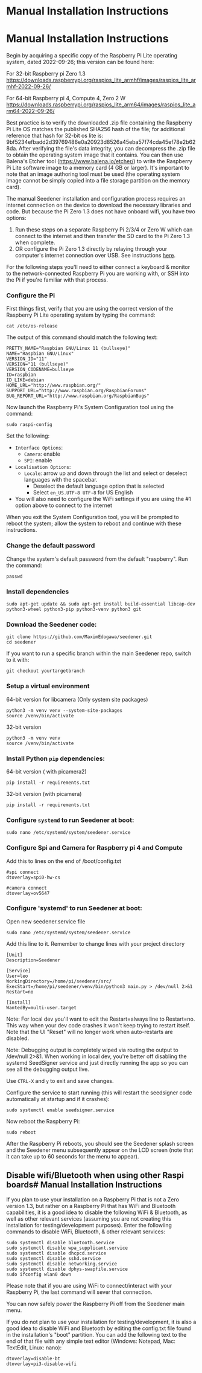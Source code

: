 # Manual Installation Instructions
# Manual Installation Instructions

Begin by acquiring a specific copy of the Raspberry Pi Lite operating system, dated 2022-09-26; this version can be found here:

For 32-bit Raspberry pi Zero 1.3
https://downloads.raspberrypi.org/raspios_lite_armhf/images/raspios_lite_armhf-2022-09-26/

For 64-bit Raspberry pi 4, Compute 4, Zero 2 W
https://downloads.raspberrypi.org/raspios_lite_arm64/images/raspios_lite_arm64-2022-09-26/


Best practice is to verify the downloaded .zip file containing the Raspberry Pi Lite OS matches the published SHA256 hash of the file; for additional reference that hash for 32-bit os lite is: 9bf5234efbadd2d39769486e0a20923d8526a45eba57f74cda45ef78e2b628da.  After verifying the file's data integrity, you can decompress the .zip file to obtain the operating system image that it contains. You can then use Balena's Etcher tool (https://www.balena.io/etcher/) to write the Raspberry Pi Lite software image to a memory card (4 GB or larger). It's important to note that an image authoring tool must be used (the operating system image cannot be simply copied into a file storage partition on the memory card).

The manual Seedener installation and configuration process requires an internet connection on the device to download the necessary libraries and code. But because the Pi Zero 1.3 does not have onboard wifi, you have two options:

1. Run these steps on a separate Raspberry Pi 2/3/4 or Zero W which can connect to the internet and then transfer the SD card to the Pi Zero 1.3 when complete.
2. OR configure the Pi Zero 1.3 directly by relaying through your computer's internet connection over USB. See instructions [here](usb_relay.md).

For the following steps you'll need to either connect a keyboard & monitor to the network-connected Raspberry Pi you are working with, or SSH into the Pi if you're familiar with that process.

### Configure the Pi
First things first, verify that you are using the correct version of the Raspberry Pi Lite operating system by typing the command:
```
cat /etc/os-release
```
The output of this command should match the following text:
```
PRETTY_NAME="Raspbian GNU/Linux 11 (bullseye)"
NAME="Raspbian GNU/Linux"
VERSION_ID="11"
VERSION="11 (bullseye)"
VERSION_CODENAME=bullseye
ID=raspbian
ID_LIKE=debian
HOME_URL="http://www.raspbian.org/"
SUPPORT_URL="http://www.raspbian.org/RaspbianForums"
BUG_REPORT_URL="http://www.raspbian.org/RaspbianBugs"
```

Now launch the Raspberry Pi's System Configuration tool using the command:
```
sudo raspi-config
```

Set the following:
* `Interface Options`:
    * `Camera`: enable
    * `SPI`: enable
* `Localisation Options`:
    * `Locale`: arrow up and down through the list and select or deselect languages with the spacebar.
        * Deselect the default language option that is selected
        * Select `en_US.UTF-8 UTF-8` for US English
* You will also need to configure the WiFi settings if you are using the #1 option above to connect to the internet

When you exit the System Configuration tool, you will be prompted to reboot the system; allow the system to reboot and continue with these instructions.


### Change the default password
Change the system's default password from the default "raspberry". Run the command:
```
passwd
```

### Install dependencies
```
sudo apt-get update && sudo apt-get install build-essential libcap-dev python3-wheel python3-pip python3-venv python3 git
```

### Download the Seedener code:
```
git clone https://github.com/MaximEdogawa/seedener.git
cd seedener
```

If you want to run a specific branch within the main Seedener repo, switch to it with:
```
git checkout yourtargetbranch
```

### Setup a virtual environment
64-bit version for libcamera (Only system site packages)
```
python3 -m venv venv --system-site-packages
source /venv/bin/activate
```

32-bit version
```
python3 -m venv venv
source /venv/bin/activate
```

### Install Python `pip` dependencies:
64-bit version ( with picamera2)
```
pip install -r requirements.txt
```

32-bit version (with picamera)
```
pip install -r requirements.txt
```

### Configure `systemd` to run Seedener at boot:
```
sudo nano /etc/systemd/system/seedener.service
```

### Configure Spi and Camera for Raspberry pi 4 and Compute
Add this to lines on the end of /boot/config.txt
```
#spi connect
dtoverlay=spi0-hw-cs
```
```
#camera connect
dtoverlay=ov5647
```
### Configure 'systemd' to run Seedener at boot:
Open new seedener.service file
```
sudo nano /etc/systemd/system/seedener.service
```
Add this line to it. Remember to change lines with your project directory
```
[Unit]
Description=Seedener

[Service]
User=leo
WorkingDirectory=/home/pi/seedener/src/
ExecStart=/home/pi/seedener/venv/bin/python3 main.py > /dev/null 2>&1
Restart=no

[Install]
WantedBy=multi-user.target
```

Note: For local dev you'll want to edit the Restart=always line to Restart=no. This way when your dev code crashes it won't keep trying to restart itself. Note that the UI "Reset" will no longer work when auto-restarts are disabled.

Note: Debugging output is completely wiped via routing the output to /dev/null 2>&1. When working in local dev, you're better off disabling the systemd SeedSigner service and just directly running the app so you can see all the debugging output live.

Use `CTRL-X` and `y` to exit and save changes.

Configure the service to start running (this will restart the seedsigner code automatically at startup and if it crashes):
```
sudo systemctl enable seedsigner.service
```

Now reboot the Raspberry Pi:
```
sudo reboot
```

After the Raspberry Pi reboots, you should see the Seedener splash screen and the Seedener menu subsequently appear on the LCD screen (note that it can take up to 60 seconds for the menu to appear).

## Disable wifi/Bluetooth when using other Raspi boards# Manual Installation Instructions
If you plan to use your installation on a Raspberry Pi that is not a Zero version 1.3, but rather on a Raspberry Pi that has WiFi and Bluetooth capabilities, it is a good idea to disable the following WiFi & Bluetooth, as well as other relevant services (assuming you are not creating this installation for testing/development purposes). Enter the followiing commands to disable WiFi, Bluetooth, & other relevant services:
```
sudo systemctl disable bluetooth.service
sudo systemctl disable wpa_supplicant.service
sudo systemctl disable dhcpcd.service
sudo systemctl disable sshd.service
sudo systemctl disable networking.service
sudo systemctl disable dphys-swapfile.service
sudo ifconfig wlan0 down
```
Please note that if you are using WiFi to connect/interact with your Raspberry Pi, the last command will sever that connection.

You can now safely power the Raspberry Pi off from the Seedener main menu.

If you do not plan to use your installation for testing/development, it is also a good idea to disable WiFi and Bluetooth by editing the config.txt file found in the installation's "boot" partition. You can add the following text to the end of that file with any simple text editor (Windows: Notepad, Mac: TextEdit, Linux: nano):
```
dtoverlay=disable-bt
dtoverlay=pi3-disable-wifi
```
